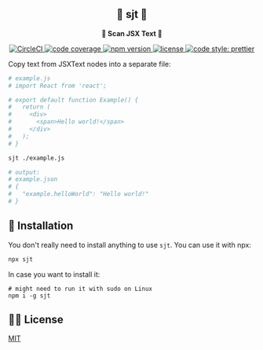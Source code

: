 <h2 align="center"> 📝 sjt 📝</h2>

<p align="center">
<b>📝 Scan JSX Text 📝</b>
</p>

<p align="center">
  <a href="https://circleci.com/gh/janczizikow/sjt">
    <img src="https://circleci.com/gh/janczizikow/sjt.svg?style=svg" alt="CircleCI" />
  </a>
  <a href="https://codecov.io/gh/janczizikow/sjt">
    <img src="https://img.shields.io/codecov/c/github/janczizikow/sjt?style=flat-square" alt="code coverage" />
  </a>
  <a href="https://www.npmjs.com/package/sjt">
    <img src="https://img.shields.io/npm/v/sjt.svg?style=flat-square" alt="npm version"/>
  </a>
  <a href="https://github.com/janczizikow/sjt/blob/main/LICENSE">
    <img src="https://img.shields.io/npm/l/sjt.svg?style=flat-square" alt="license" />
  </a>
  <a href="https://github.com/prettier/prettier">
    <img src="https://img.shields.io/badge/code_style-prettier-ff69b4.svg?style=flat-square" alt="code style: prettier" />
  </a>
</p>

<p>Copy text from JSXText nodes into a separate file:</p>

```sh
# example.js
# import React from 'react';

# export default function Example() {
#   return (
#     <div>
#       <span>Hello world!</span>
#     </div>
#   );
# }

sjt ./example.js

# output:
# example.json
# {
#   "example.helloWorld": "Hello world!"
# }
```

## 🚀 Installation

You don't really need to install anything to use `sjt`. You can use it with npx:

```sh
npx sjt
```

In case you want to install it:

```
# might need to run it with sudo on Linux
npm i -g sjt
```

## 👨‍⚖️ License

[MIT](LICENSE)

